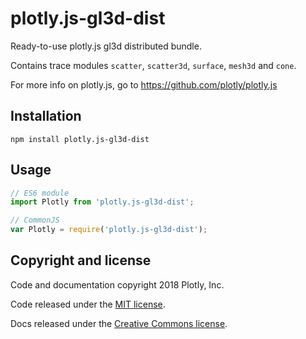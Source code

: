 # plotly.js-gl3d-dist

Ready-to-use plotly.js gl3d distributed bundle.

Contains trace modules `scatter`, `scatter3d`, `surface`, `mesh3d` and `cone`.

For more info on plotly.js, go to https://github.com/plotly/plotly.js

## Installation

```
npm install plotly.js-gl3d-dist
```
## Usage

```js
// ES6 module
import Plotly from 'plotly.js-gl3d-dist';

// CommonJS
var Plotly = require('plotly.js-gl3d-dist');
```

## Copyright and license

Code and documentation copyright 2018 Plotly, Inc.

Code released under the [MIT license](https://github.com/plotly/plotly.js/blob/master/LICENSE).

Docs released under the [Creative Commons license](https://github.com/plotly/documentation/blob/source/LICENSE).
